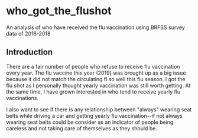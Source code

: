 # who_got_the_flushot
An analysis of who have received the flu vaccination using BRFSS survey data of 2016-2018

## Introduction
There are a fair number of people who refuse to receive flu vaccination every year. The flu vaccine this year (2019) was brought up as a big issue because it did not match the circulating fl so well this flu season. I got the flu shot as I personally thought yearly vaccination was still worth getting. At the same time, I have grown interested in who tend to receive yearly flu vaccinations.

I also want to see if there is any relationship between "always" wearing seat belts while driving a car and getting yearly flu vaccination--if not always wearing seat belts could be consider as an indicator of people being careless and not taking care of themselves as they should be. 

